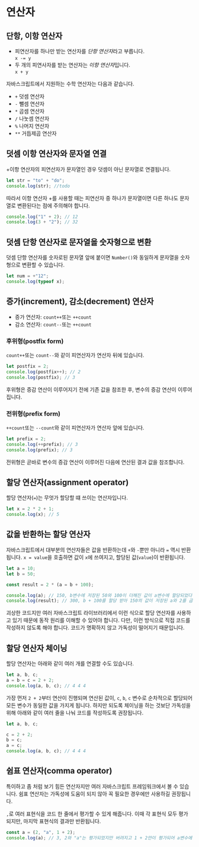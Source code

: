 # 연산자

## 단항, 이항 연산자

- 피연산자를 하나만 받는 연산자를 *단항 연산자*라고 부릅니다.  
    `x -= y`
- 두 개의 피연사자를 받는 연산자는 *이항 연산자*입니다.  
    `x + y`

자바스크립트에서 지원하는 수학 연산자는 다음과 같습니다.

- `+` 덧셈 연산자
- `-` 뺄셈 연산자
- `*` 곱셈 연산자
- `/` 나눗셈 연산자
- `%` 나머지 연산자
- `**` 거듭제곱 연산자

## 덧셈 이항 연산자와 문자열 연결

+이항 연산자의 피연산자가 문자열인 경우 덧셈이 아닌 문자열로 연결됩니다.

```js
let str = "to" + "do";
console.log(str); //todo
```

따라서 이항 연산자 +를 사용할 때는 피연산자 중 하나가 문자열이면 다른 하나도 문자열로 변환된다는 점에 주의해야 합니다.

```js
console.log("1" + 2); // 12
console.log(3 + "2"); // 32
```

## 덧셈 단항 연산자로 문자열을 숫자형으로 변환

덧셈 단항 연산자를 숫자로된 문자열 앞에 붙이면 `Number()`와 동일하게 문자열을 숫자형으로 변환할 수 있습니다.

```js
let num = +"12";
console.log(typeof x);
```

## 증가(increment), 감소(decrement) 연산자

- 증가 연산자: `count++`또는 `++count`
- 감소 연산자: `count--`또는 `++count`

### 후위형(postfix form)

`count++`또는 `count--`와 같이 피연산자가 연산자 뒤에 있습니다.

```js
let postfix = 2;
console.log(postfix++); // 2
console.log(postfix); // 3
```

후위형은 증감 연산이 이루어지기 전에 기존 값을 참조한 후, 변수의 증감 연산이 이루어집니다.

### 전위형(prefix form)

`++count`또는 `--count`와 같이 피연산자가 연산자 앞에 있습니다.

```js
let prefix = 2;
console.log(++prefix); // 3
console.log(prefix); // 3
```

전위형은 곧바로 변수의 증감 연산이 이루어진 다음에 연산된 결과 값을 참조합니다.

## 할당 연산자(assignment operator)

할당 연산자(`=`)는 무엇가 할당할 떄 쓰이는 연산자입니다.

```js
let x = 2 * 2 + 1;
console.log(x); // 5
```

## 값을 반환하는 할당 연산자

자바스크립트에서 대부분의 연산자들은 값을 반환하는데 `+`와 `-`뿐만 아니라 `=` 역시 반환됩니다.
`x = value`을 호출하면 값이 `x`에 쓰여지고, 할당된 값(`value`)이 반환됩니다.

```js
let a = 10;
let b = 50;

const result = 2 * (a = b + 100);

console.log(a); // 150, b변수에 저장된 50와 100이 더해진 값이 a변수에 할당되었다.
console.log(result); // 300, b + 100를 할당 받아 150의 값이 저장된 a와 2를 곱해져 300이라는 값이 나왔다.
```

괴상한 코드지만 여러 자바스크립트 라이브러리에서 이런 식으로 할당 연산자를 사용하고 있기 때문에 동작 원리를 이해할 수 있어야 합니다.
다만, 이런 방식으로 직접 코드를 작성하지 않도록 해야 합니다. 코드가 명확하지 않고 가독성이 떨어지기 때문입니다.

## 할당 연산자 체이닝

할당 연산자는 아래와 같이 여러 개를 연결할 수도 있습니다.

```js
let a, b, c;
a = b = c = 2 + 2;
console.log(a, b, c); // 4 4 4
```

가장 먼저 `2 + 2`부터 연산이 진행되며 연산된 값이, `c`, `b`, `c` 변수로 순차적으로 할당되어 모든 변수가 동일한 값을 가지게 됩니다.
하지만 되도록 체이닝을 하는 것보단 가독성을 위해 아래와 같이 여러 줄을 나눠 코드를 작성하도록 권장됩니다.

```js
let a, b, c;

c = 2 + 2;
b = c;
a = c;
console.log(a, b, c); // 4 4 4
```

## 쉼표 연산자(comma operator)

특이하고 좀 처럼 보기 힘든 연산자지만 여러 자바스크립트 프레임워크에서 볼 수 있습니다. 쉼표 연산자는 가독성에 도움이 되지 않아 꼭 필요한 경우에만 사용하길 권장됩니다.

`,`로 여러 표현식을 코드 한 줄에서 평가할 수 있게 해줍니다. 이때 각 표현식 모두 평가되지만, 마지막 표현식의 결과만 반환됩니다.

```js
const a = (2, "a", 1 + 2);
console.log(a); // 3, 2와 "a"는 평가되었지만 버려지고 1 + 2만이 평가되어 a변수에 할당되었다.
```

